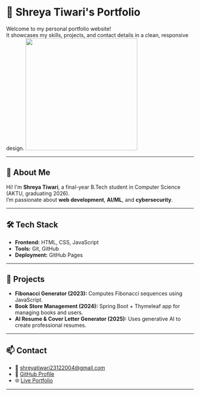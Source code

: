 # 💼 Shreya Tiwari's Portfolio

Welcome to my personal portfolio website!  
It showcases my skills, projects, and contact details in a clean, responsive design.
<img src="shreya.jpg" width="300"/>


---

## 🚀 About Me

Hi! I'm **Shreya Tiwari**, a final-year B.Tech student in Computer Science (AKTU, graduating 2026).  
I’m passionate about **web development**, **AI/ML**, and **cybersecurity**.

---

## 🛠️ Tech Stack

- **Frontend:** HTML, CSS, JavaScript
- **Tools:** Git, GitHub
- **Deployment:** GitHub Pages

---

## 📂 Projects

- **Fibonacci Generator (2023):** Computes Fibonacci sequences using JavaScript.
- **Book Store Management (2024):** Spring Boot + Thymeleaf app for managing books and users.
- **AI Resume & Cover Letter Generator (2025):** Uses generative AI to create professional resumes.

---

## 📫 Contact

- 📧 shreyatiwari23122004@gmail.com  
- 💼 [GitHub Profile](https://github.com/Tiwari23122004)  
- 🌐 [Live Portfolio](https://tiwari23122004.github.io/portfolio/)

---


